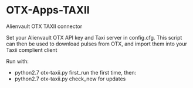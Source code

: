 # OTX-Apps-TAXII
Alienvault OTX TAXII connector

Set your Alienvault OTX API key and Taxi server in config.cfg.
This script can then be used to download pulses from OTX, and import them into your Taxii complient client

Run with:
- python2.7 otx-taxii.py first_run
the first time, then:
- python2.7 otx-taxii.py check_new
for updates
